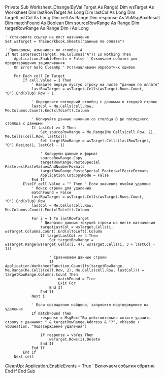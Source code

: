 Private Sub Worksheet_Change(ByVal Target As Range)
    Dim wsTarget As Worksheet
    Dim lastRowTarget As Long
    Dim lastCol As Long
    Dim targetLastCol As Long
    Dim cell As Range
    Dim response As VbMsgBoxResult
    Dim matchFound As Boolean
    Dim sourceRowRange As Range
    Dim targetRowRange As Range
    Dim i As Long

    ' Установите ссылку на лист назначения
    Set wsTarget = ThisWorkbook.Sheets("данные по оплате")

    ' Проверяем, изменился ли столбец A
    If Not Intersect(Target, Me.Columns("A")) Is Nothing Then
        Application.EnableEvents = False ' Отключаем события для предотвращения зацикливания
        On Error GoTo CleanUp ' Устанавливаем обработчик ошибок

        For Each cell In Target
            If cell.Value = 1 Then
                ' Найдите первую пустую строку на листе "данные по оплате"
                lastRowTarget = wsTarget.Cells(wsTarget.Rows.Count, "D").End(xlUp).Row + 1
                
                ' Определите последний столбец с данными в текущей строке
                lastCol = Me.Cells(cell.Row, Me.Columns.Count).End(xlToLeft).Column
                
                ' Копируйте данные начиная со столбца B до последнего столбца с данными
                If lastCol >= 2 Then
                    Set sourceRowRange = Me.Range(Me.Cells(cell.Row, 2), Me.Cells(cell.Row, lastCol))
                    Set targetRowRange = wsTarget.Cells(lastRowTarget, "D").Resize(1, lastCol - 1)
                    
                    ' Копируем данные и формат
                    sourceRowRange.Copy
                    targetRowRange.PasteSpecial Paste:=xlPasteValuesAndNumberFormats
                    targetRowRange.PasteSpecial Paste:=xlPasteFormats
                    Application.CutCopyMode = False
                End If
            ElseIf cell.Value = "" Then ' Если значение ячейки удалено
                ' Поиск строки для удаления
                matchFound = False
                lastRowTarget = wsTarget.Cells(wsTarget.Rows.Count, "D").End(xlUp).Row
                lastCol = Me.Cells(cell.Row, Me.Columns.Count).End(xlToLeft).Column
                
                For i = 1 To lastRowTarget
                    ' Диапазон данных текущей строки на листе назначения
                    targetLastCol = wsTarget.Cells(i, wsTarget.Columns.Count).End(xlToLeft).Column
                    If targetLastCol >= 4 Then
                        Set targetRowRange = wsTarget.Range(wsTarget.Cells(i, 4), wsTarget.Cells(i, 3 + lastCol - 1))
                        
                        ' Сравниваем данные строки
                        If Application.WorksheetFunction.CountIfs(targetRowRange, Me.Range(Me.Cells(cell.Row, 2), Me.Cells(cell.Row, lastCol))) = targetRowRange.Columns.Count Then
                            matchFound = True
                            Exit For
                        End If
                    End If
                Next i
                
                ' Если совпадение найдено, запросите подтверждение на удаление
                If matchFound Then
                    response = MsgBox("Вы действительно хотите удалить строку с данными: " & targetRowRange.Address & "?", vbYesNo + vbQuestion, "Подтверждение удаления")
                    
                    If response = vbYes Then
                        wsTarget.Rows(i).Delete
                    End If
                End If
            End If
        Next cell

CleanUp:
        Application.EnableEvents = True ' Включаем события обратно
    End If
End Sub